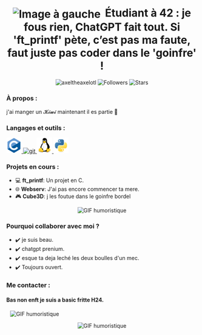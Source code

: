 <h1 align="center">
  <img src="https://i.pinimg.com/originals/d5/d1/6e/d5d16e4a56c42e5acfd3353328f41449.gif" alt="Image à gauche" width="100" style="vertical-align: middle; margin-right: 5px;" />
  Étudiant à 42 : je fous rien, ChatGPT fait tout. Si 'ft_printf' pète, c’est pas ma faute, faut juste pas coder dans le 'goinfre' !
</h1>

<p align="center">
  <img src="https://komarev.com/ghpvc/?username=axeltheaxelotl&label=Profile%20views&color=0e75b6&style=flat" alt="axeltheaxelotl" />
  <img src="https://img.shields.io/github/followers/axeltheaxelotl?label=Suiveurs&style=social" alt="Followers" />
  <img src="https://img.shields.io/github/stars/axeltheaxelotl?style=social" alt="Stars" />
</p>

<h3 align="left">À propos :</h3>
<p align="left"> 
  j'ai manger un 𝓚𝓲𝔀𝓲 maintenant il es partie 🥝
</p>

<h3 align="left">Langages et outils :</h3>
<p align="left"> 
  <a href="https://www.cprogramming.com/" target="_blank" rel="noreferrer"> 
    <img src="https://raw.githubusercontent.com/devicons/devicon/master/icons/c/c-original.svg" alt="c" width="40" height="40"/> 
  </a> 
  <a href="https://git-scm.com/" target="_blank" rel="noreferrer"> 
    <img src="https://www.vectorlogo.zone/logos/git-scm/git-scm-icon.svg" alt="git" width="40" height="40"/> 
  </a> 
  <a href="https://www.linux.org/" target="_blank" rel="noreferrer"> 
    <img src="https://raw.githubusercontent.com/devicons/devicon/master/icons/linux/linux-original.svg" alt="linux" width="40" height="40"/> 
  </a> 
  <a href="https://www.python.org" target="_blank" rel="noreferrer"> 
    <img src="https://raw.githubusercontent.com/devicons/devicon/master/icons/python/python-original.svg" alt="python" width="40" height="40"/> 
  </a>
</p>

<h3 align="left">Projets en cours :</h3>
<ul align="left">
  <li>💻 <strong>ft_printf</strong>: Un projet en C.</li>
  <li>🌐 <strong>Webserv</strong>: J'ai pas encore commencer ta mere.</li>
  <li>🎮 <strong>Cube3D</strong>: j les foutue dans le goinfre bordel</li>
</ul>

<p align="center">
  <img src="https://i.pinimg.com/originals/ce/bf/71/cebf716a1a5f0d4d715bcc5a00f385cb.gif" alt="GIF humoristique" height="200" />
</p>

<h3 align="left">Pourquoi collaborer avec moi ?</h3>
<ul align="left">
  <li>✔️ je suis beau.</li>
  <li>✔️ chatgpt prenium.</li>
  <li>✔️ esque ta deja leché les deux boulles d'un mec.</li>
  <li>✔️ Toujours ouvert.</li>
</ul>

<h3 align="left">Me contacter :</h3>
<p align="left">
  <h4 align="left">Bas non enft je suis a basic fritte H24.</h3>
  <img src="https://i.pinimg.com/originals/94/ab/bb/94abbb320877025909c16413df70c193.gif" alt="GIF humoristique" width="100" style="vertical-align: middle; margin-left: 10px;" /></p>


<!-- GIF drôle -->
<p align="center">
  <img src="https://i.pinimg.com/originals/c6/a2/9a/c6a29a065f86b312689a5457f8c4d50d.gif" alt="GIF humoristique" width="500" />
</p>
